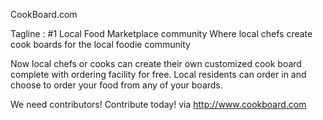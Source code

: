 CookBoard.com

Tagline : #1 Local Food Marketplace community
Where local chefs create cook boards for the local foodie community

Now local chefs or cooks can create their own customized cook board complete with ordering facility for free. Local residents can order in and choose to order your food from any of your boards.

We need contributors! Contribute today! via http://www.cookboard.com

